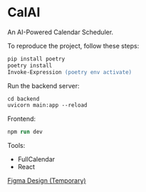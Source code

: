 # CalAI

An AI-Powered Calendar Scheduler.

To reproduce the project, follow these steps:

```ps
pip install poetry
poetry install
Invoke-Expression (poetry env activate)
```

Run the backend server:

```ps
cd backend
uvicorn main:app --reload
```

Frontend:
```ps
npm run dev
```

Tools:
- FullCalendar
- React

[Figma Design (Temporary)](https://www.figma.com/design/nTZvEgdE8Kolji746Oqxrk/Team-Project-yey?node-id=0-1&p=f&t=w44qYLPLyBdpgirM-0)